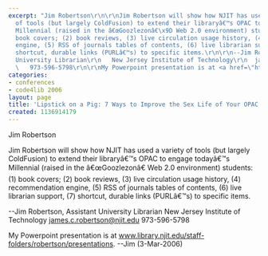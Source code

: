```yaml
---
excerpt: "Jim Robertson\r\n\r\nJim Robertson will show how NJIT has used a variety
  of tools (but largely ColdFusion) to extend their libraryâ€™s OPAC to engage todayâ€™s
  Millennial (raised in the â€œGoozlezonâ€\x9D Web 2.0 environment) students: (1)
  book covers; (2) book reviews, (3) live circulation usage history, (4) recommendation
  engine, (5) RSS of journals tables of contents, (6) live librarian support, (7)
  shortcut, durable links (PURLâ€™s) to specific items.\r\n\r\n--Jim Robertson, Assistant
  University Librarian\r\n   New Jersey Institute of Technology\r\n  james.c.robertson@njit.edu
  \   973-596-5798\r\n\r\nMy Powerpoint presentation is at <a href=\"http://www.library.njit.edu/staff-folders/robertson/presentations/\">www.library.njit.edu/staff-folders/robertson/presentations</a>."
categories:
- conferences
- code4lib 2006
layout: page
title: 'Lipstick on a Pig: 7 Ways to Improve the Sex Life of Your OPAC'
created: 1136914179
---
```

Jim Robertson

Jim Robertson will show how NJIT has used a variety of tools (but largely ColdFusion) to extend their libraryâ€™s OPAC to engage todayâ€™s Millennial (raised in the â€œGoozlezonâ€ Web 2.0 environment) students: (1) book covers; (2) book reviews, (3) live circulation usage history, (4) recommendation engine, (5) RSS of journals tables of contents, (6) live librarian support, (7) shortcut, durable links (PURLâ€™s) to specific items.

--Jim Robertson, Assistant University Librarian
   New Jersey Institute of Technology
  james.c.robertson@njit.edu    973-596-5798

My Powerpoint presentation is at <a href="http://www.library.njit.edu/staff-folders/robertson/presentations/">www.library.njit.edu/staff-folders/robertson/presentations</a>.  --Jim (3-Mar-2006)

